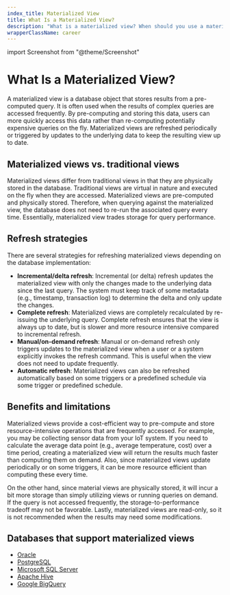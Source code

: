 ```yaml
---
index_title: Materialized View
title: What Is a Materialized View?
description: "What is a materialized view? When should you use a materialized view? Visit our glossary page to learn more and deepen your technical knowledge."
wrapperClassName: career
---
```


import Screenshot from "@theme/Screenshot"

# What Is a Materialized View?

A materialized view is a database object that stores results from a pre-computed
query. It is often used when the results of complex queries are accessed
frequently. By pre-computing and storing this data, users can more quickly
access this data rather than re-computing potentially expensive queries on the
fly. Materialized views are refreshed periodically or triggered by updates to
the underlying data to keep the resulting view up to date.

<Screenshot
  alt="Diagram representing how a materialized view is created"
  height={342}
  src="/img/glossary/materialized-view/materialized-view.webp"
  width={770}
  title="A materialized view is a database object that stores results from a pre-computed
query."
/>

## Materialized views vs. traditional views

Materialized views differ from traditional views in that they are physically
stored in the database. Traditional views are virtual in nature and executed on
the fly when they are accessed. Materialized views are pre-computed and
physically stored. Therefore, when querying against the materialized view, the
database does not need to re-run the associated query every time. Essentially,
materialized view trades storage for query performance.

## Refresh strategies

There are several strategies for refreshing materialized views depending on the
database implementation:

- **Incremental/delta refresh**: Incremental (or delta) refresh updates the
  materialized view with only the changes made to the underlying data since the
  last query. The system must keep track of some metadata (e.g., timestamp,
  transaction log) to determine the delta and only update the changes.
- **Complete refresh**: Materialized views are completely recalculated by
  re-issuing the underlying query. Complete refresh ensures that the view is
  always up to date, but is slower and more resource intensive compared to
  incremental refresh.
- **Manual/on-demand refresh**: Manual or on-demand refresh only triggers
  updates to the materialized view when a user or a system explicitly invokes
  the refresh command. This is useful when the view does not need to update
  frequently.
- **Automatic refresh**: Materialized views can also be refreshed automatically
  based on some triggers or a predefined schedule via some trigger or predefined
  schedule.

## Benefits and limitations

Materialized views provide a cost-efficient way to pre-compute and store
resource-intensive operations that are frequently accessed. For example, you may
be collecting sensor data from your IoT system. If you need to calculate the
average data point (e.g., average temperature, cost) over a time period,
creating a materialized view will return the results much faster than computing
them on demand. Also, since materialized views update periodically or on some
triggers, it can be more resource efficient than computing these every time.

On the other hand, since material views are physically stored, it will incur a
bit more storage than simply utilizing views or running queries on demand. If
the query is not accessed frequently, the storage-to-performance tradeoff may
not be favorable. Lastly, materialized views are read-only, so it is not
recommended when the results may need some modifications.

## Databases that support materialized views

- [Oracle](https://docs.oracle.com/en/database/oracle/oracle-database/21/sqlrf/CREATE-MATERIALIZED-VIEW.html)
- [PostgreSQL](https://www.postgresql.org/docs/current/rules-materializedviews.html)
- [Microsoft SQL Server](https://learn.microsoft.com/en-us/sql/t-sql/statements/create-materialized-view-as-select-transact-sql?view=azure-sqldw-latest)
- [Apache Hive](https://cwiki.apache.org/confluence/display/Hive/Materialized+views)
- [Google BigQuery](https://cloud.google.com/bigquery/docs/materialized-views-intro)
